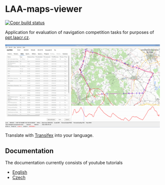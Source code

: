 # LAA-maps-viewer

[![Copr build status](https://copr.fedorainfracloud.org/coprs/jmlich/laa/package/viewer/status_image/last_build.png)](https://copr.fedorainfracloud.org/coprs/jmlich/laa/package/viewer/)

Application for evaluation of navigation competition tasks for purposes of [ppt.laacr.cz](https://ppt.laacr.cz).

![](docs/screenshot.jpg)

Translate with [Transifex](https://explore.transifex.com/dcgm/laa-maps-viewer/) into your language.

## Documentation

The documentation currently consists of youtube tutorials

* [English](https://www.youtube.com/watch?v=TZaBztunyz8&list=PLiYNqAc3ASPypZ2GrPKNAxaCRBkP3FXtl)
* [Czech](https://www.youtube.com/watch?v=h3TNF4oj7sI&list=PLiYNqAc3ASPzsGdlEkPKGLEHutjCugcvc)
